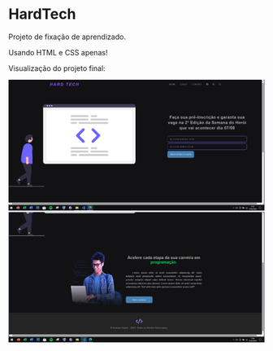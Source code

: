 <h1>HardTech</h1>
<p>Projeto de fixação de aprendizado.</p>
<p>Usando HTML e CSS apenas!</p>
<p>Visualização do projeto final:</p>
<img src="assets/Amostra.PNG">
<img src="assets/Amostra02.PNG">